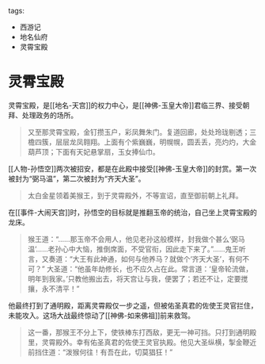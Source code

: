 tags:
  - 西游记
  - 地名仙府
  - 灵霄宝殿

# 灵霄宝殿

灵霄宝殿，是[[地名-天宫]]的权力中心，是[[神佛-玉皇大帝]]君临三界、接受朝拜、处理政务的场所。

> 又至那灵霄宝殿，金钉攒玉户，彩凤舞朱门。复道回廊，处处玲珑剔透；三檐四簇，层层龙凤翱翔。上面有个紫巍巍，明幌幌，圆丢丢，亮灼灼，大金葫芦顶；下面有天妃悬掌扇，玉女捧仙巾。

[[人物-孙悟空]]两次被招安，都是在此殿中接受[[神佛-玉皇大帝]]的封赏。第一次被封为“弼马温”，第二次被封为“齐天大圣”。

> 太白金星领着美猴王，到于灵霄殿外，不等宣诏，直至御前朝上礼拜。

在[[事件-大闹天宫]]时，孙悟空的目标就是推翻玉帝的统治，自己坐上灵霄宝殿的龙床。

> 猴王道：“……那玉帝不会用人，他见老孙这般模样，封我做个甚么‘弼马温’……老孙心中大恼，推倒席面，不受官衔，因此走下来了。”……鬼王听言，又奏道：“大王有此神通，如何与他养马？就做个‘齐天大圣’，有何不可？”
> 大圣道：“他虽年劫修长，也不应久占在此。常言道：‘皇帝轮流做，明年到我家。’只教他搬出去，将天宫让与我，便罢了；若还不让，定要搅攘，永不清平！”

他最终打到了通明殿，距离灵霄殿仅一步之遥，但被佑圣真君的佐使王灵官拦住，未能攻入。这场大战最终惊动了[[神佛-如来佛祖]]前来救驾。

> 这一番，那猴王不分上下，使铁棒东打西敌，更无一神可挡。只打到通明殿里，灵霄殿外。幸有佑圣真君的佐使王灵官执殿。他见大圣纵横，掣金鞭近前挡住道：“泼猴何往！有吾在此，切莫猖狂！”
